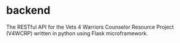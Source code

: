 # backend
The RESTful API for the Vets 4 Warriors Counselor Resource Project (V4WCRP) written in python using Flask microframework.
